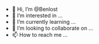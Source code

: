 - 👋 Hi, I’m @Benlost
- 👀 I’m interested in ...
- 🌱 I’m currently learning ...
- 💞️ I’m looking to collaborate on ...
- 📫 How to reach me ...

<!---
Benlost/Benlost is a ✨ special ✨ repository because its `README.md` (this file) appears on your GitHub profile.
You can click the Preview link to take a look at your changes.
--->
